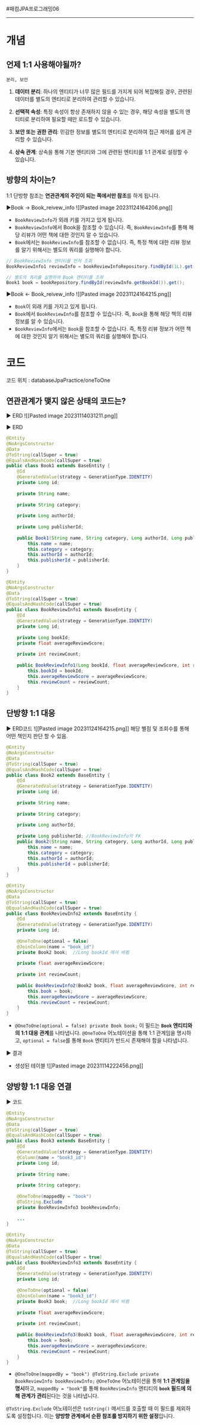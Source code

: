 
#패컴JPA프로그래밍06



----
# 개념
## 언제 1:1 사용해야될까?
```
분리, 보안
```
1. **데이터 분리**: 하나의 엔티티가 너무 많은 필드를 가지게 되어 복잡해질 경우, 관련된 데이터를 별도의 엔티티로 분리하여 관리할 수 있습니다.

2. **선택적 속성**: 특정 속성이 항상 존재하지 않을 수 있는 경우, 해당 속성을 별도의 엔티티로 분리하여 필요할 때만 로드할 수 있습니다.

3. **보안 또는 권한 관리**: 민감한 정보를 별도의 엔티티로 분리하여 접근 제어를 쉽게 관리할 수 있습니다.

4. **상속 관계**: 상속을 통해 기본 엔티티와 그에 관련된 엔티티를 1:1 관계로 설정할 수 있습니다.


## 방향의 차이는?
1:1 단방향 참조는 **연관관계의 주인이 되는 쪽에서만 참조**를 하게 됩니다.

▶Book -> Book_reivew_info
![[Pasted image 20231124164206.png]]
- `BookReviewInfo`가 외래 키를 가지고 있게 됩니다.
- `BookReviewInfo`에서 Book을 참조할 수 있습니다. 즉, `BookReviewInfo`를 통해 해당 리뷰가 어떤 책에 대한 것인지 알 수 있습니다.
- `Book`에서는 `BookReviewInfo`를 참조할 수 없습니다. 즉, 특정 책에 대한 리뷰 정보를 알기 위해서는 별도의 쿼리를 실행해야 합니다.
```java
// BookReviewInfo 엔티티를 먼저 조회
BookReviewInfo1 reviewInfo = bookReviewInfoRepository.findById(1L).get();

// 별도의 쿼리를 실행하여 Book 엔티티를 조회
Book1 book = bookRepository.findById(reviewInfo.getBookId()).get();
```

▶Book <- Book_reivew_info
![[Pasted image 20231124164215.png]]
- `Book`이 외래 키를 가지고 있게 됩니다.
- `Book`에서 `BookReviewInfo`를 참조할 수 있습니다. 즉, `Book`을 통해 해당 책의 리뷰 정보를 알 수 있습니다.
- `BookReviewInfo`에서는 `Book`을 참조할 수 없습니다. 즉, 특정 리뷰 정보가 어떤 책에 대한 것인지 알기 위해서는 별도의 쿼리를 실행해야 합니다.



# 코드
코드 위치 : databaseJpaPractice/oneToOne
## 연관관계가 맺지 않은 상태의 코드는?
▶ ERD
![[Pasted image 20231114031211.png]]

▶ ERD
```java
@Entity  
@NoArgsConstructor  
@Data  
@ToString(callSuper = true)  
@EqualsAndHashCode(callSuper = true)  
public class Book1 extends BaseEntity {  
    @Id  
    @GeneratedValue(strategy = GenerationType.IDENTITY)  
    private Long id;  
  
    private String name;  
  
    private String category;  
  
    private Long authorId;  
    
    private Long publisherId;
    
    public Book1(String name, String category, Long authorId, Long publisherId) { 
        this.name = name;  
        this.category = category;  
        this.authorId = authorId;  
        this.publisherId = publisherId;  
    }  
}
```

```java
@Entity  
@NoArgsConstructor  
@Data  
@ToString(callSuper = true)  
@EqualsAndHashCode(callSuper = true)  
public class BookReviewInfo1 extends BaseEntity {  
    @Id  
    @GeneratedValue(strategy = GenerationType.IDENTITY)  
    private Long id;  
  
    private Long bookId;
    private float averageReviewScore;  
  
    private int reviewCount;  
  
    public BookReviewInfo1(Long bookId, float averageReviewScore, int reviewCount) {  
        this.bookId = bookId;  
        this.averageReviewScore = averageReviewScore;  
        this.reviewCount = reviewCount;  
    }  
}
```


## 단방향 1:1 대응
▶ ERD코드
![[Pasted image 20231124164215.png]]
해당 별점 및 조회수를 통해 어떤 책인지 판단 할 수 있음.

```java
@Entity  
@NoArgsConstructor  
@Data  
@ToString(callSuper = true)  
@EqualsAndHashCode(callSuper = true)  
public class Book2 extends BaseEntity {  
    @Id  
    @GeneratedValue(strategy = GenerationType.IDENTITY)  
    private Long id;  
  
    private String name;  
  
    private String category;  
  
    private Long authorId;  
  
    private Long publisherId; //BookReviewInfo의 FK  
    public Book2(String name, String category, Long authorId, Long publisherId) {  
        this.name = name;  
        this.category = category;  
        this.authorId = authorId;  
        this.publisherId = publisherId;  
    }  
}
```

```java
@Entity  
@NoArgsConstructor  
@Data  
@ToString(callSuper = true)  
@EqualsAndHashCode(callSuper = true)  
public class BookReviewInfo2 extends BaseEntity {  
    @Id  
    @GeneratedValue(strategy = GenerationType.IDENTITY)  
    private Long id;  
  
    @OneToOne(optional = false)  
    @JoinColumn(name = "book_id")  
    private Book2 book;  //Long bookId 에서 바뀜  
  
    private float averageReviewScore;  
  
    private int reviewCount;  
  
    public BookReviewInfo2(Book2 book, float averageReviewScore, int reviewCount) {  
        this.book = book;  
        this.averageReviewScore = averageReviewScore;  
        this.reviewCount = reviewCount;  
    }  
}
```
- `@OneToOne(optional = false) private Book book;`
이 필드는 **`Book` 엔티티와의 1:1 대응 관계**를 나타냅니다. `@OneToOne` 어노테이션을 통해 1:1 관계임을 명시하고, 
`optional = false`를 통해 `Book` 엔티티가 반드시 존재해야 함을 나타냅니다. 


▶ 결과
- 생성된 테이블
![[Pasted image 20231114222456.png]]


## 양방향 1:1 대응 연결
▶ 코드
```java
@Entity  
@NoArgsConstructor  
@Data  
@ToString(callSuper = true)  
@EqualsAndHashCode(callSuper = true)  
public class Book3 extends BaseEntity {  
    @Id  
    @GeneratedValue(strategy = GenerationType.IDENTITY)  
    @Column(name = "book3_id")  
    private Long id;  
  
    private String name;  
  
    private String category;  
  
    @OneToOne(mappedBy = "book")  
    @ToString.Exclude  
    private BookReviewInfo3 bookReviewInfo;  
  
    ...
}
```


```java
@Entity  
@NoArgsConstructor  
@Data  
@ToString(callSuper = true)  
@EqualsAndHashCode(callSuper = true)  
public class BookReviewInfo3 extends BaseEntity {  
    @Id  
    @GeneratedValue(strategy = GenerationType.IDENTITY)  
    private Long id;  
  
    @OneToOne(optional = false)  
    @JoinColumn(name = "book3_id")  
    private Book3 book;  //Long bookId 에서 바뀜  
  
    private float averageReviewScore;  
  
    private int reviewCount;  
  
    public BookReviewInfo3(Book3 book, float averageReviewScore, int reviewCount) {  
        this.book = book;  
        this.averageReviewScore = averageReviewScore;  
        this.reviewCount = reviewCount;  
    }  
}
```
- `@OneToOne(mappedBy = "book") @ToString.Exclude private BookReviewInfo bookReviewInfo;`
`@OneToOne` 어노테이션을 통해 **1:1 관계임을 명시**하고, `mappedBy = "book"`를 통해 `BookReviewInfo` 엔티티의 **`book` 필드에 의해 관계가 관리**된다는 것을 나타냅니다. 
 
`@ToString.Exclude` 어노테이션은 `toString()` 메서드를 호출할 때 이 필드를 제외하도록 설정합니다. 이는 **양방향 관계에서 순환 참조를 방지하기 위한 설정**입니다.

